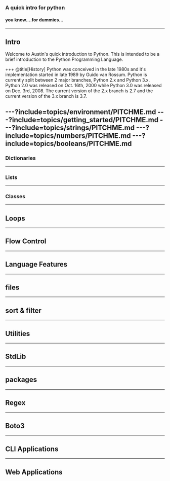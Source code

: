 ### A quick intro for python
#### you know....for dummies...
---
## Intro
Welcome to Austin's quick introduction to Python. This is intended to be a brief introduction to the Python Programming Language.

+++
@title[History]
Python was conceived in the late 1980s and it's implementation started in late 1989 by Guido van Rossum.
Python is currently split between 2 major branches, Python 2.x and Python 3.x. Python 2.0 was released on Oct. 16th, 2000 while Python 3.0 was released on Dec. 3rd, 2008. The current version of the 2.x branch is 2.7 and the current version of the 3.x branch is 3.7.

---?include=topics/environment/PITCHME.md
---?include=topics/getting_started/PITCHME.md
---?include=topics/strings/PITCHME.md
---?include=topics/numbers/PITCHME.md
---?include=topics/booleans/PITCHME.md
---
### Dictionaries
---
### Lists
---
### Classes
---
## Loops
---
## Flow Control
---
## Language Features
---
## files
---
## sort & filter
---
## Utilities
---
## StdLib
---
## packages
---
## Regex
---
## Boto3
---
## CLI Applications
---
## Web Applications
